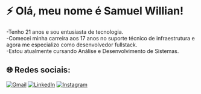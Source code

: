 <h1>⚡ Olá, meu nome é Samuel Willian!</h1>
-Tenho 21 anos e sou entusiasta de tecnologia. <br> 
-Comecei minha carreira aos 17 anos no suporte técnico de infraestrutura e agora me especializo como desenvolvedor fullstack.<br> 
-Estou atualmente cursando Análise e Desenvolvimento de Sistemas.

<h2>🌐 Redes sociais:</h2>
<p align="left">
  <a href="samuelwilliam756@gmail.com" title="Gmail">
  <img src="https://img.shields.io/badge/-Gmail-FF0000?style=flat-square&labelColor=FF0000&logo=gmail&logoColor=white&link=LINK-DO-SEU-GMAIL" alt="Gmail"/></a>
  <a href="https://www.linkedin.com/in/samuel-willian-204401233/" title="LinkedIn">
  <img src="https://img.shields.io/badge/-Linkedin-0e76a8?style=flat-square&logo=Linkedin&logoColor=white&link=LINK-DO-SEU-LINKEDIN" alt="LinkedIn"/></a>
  <a href="https://www.instagram.com/samuel_wdb/" title="Instagram">
  <img src="https://img.shields.io/badge/-Instagram-DF0174?style=flat-square&labelColor=DF0174&logo=instagram&logoColor=white&link=LINK-DO-SEU-INSTAGRAM" alt="Instagram"/></a>
</p>



